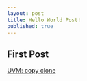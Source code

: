 ```yaml
---
layout: post
title: Hello World Post!
published: true
---
```


## First Post

[UVM: copy clone](https://www.dailymotion.com/embed/video/k23obvmFkbv4fPxjekC)
